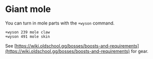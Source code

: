 # Giant mole

You can turn in mole parts with the `+wyson` command.

`+wyson 239 mole claw`  
`+wyson 491 mole skin`

See [https://wiki.oldschool.gg/bosses/boosts-and-requirements](https://wiki.oldschool.gg/bosses/boosts-and-requirements) for gear.


